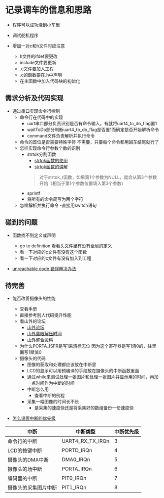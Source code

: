 # 记录调车的信息和思路

- 程序可以成功烧到小车里
- 调试舵机程序


- 增加一对c和h文件时应注意
    - h文件的ifdef要更改
    - include文件要更新
    - .c文件要加入工程
    - .c的函数要在.h中声明
    - 在主函数中加入代码块的初始化


## 需求分析及代码实现

- 通过串口实现命令行控制
    - 命令行在代码中的实现
        - uart串口部分负责识别是否有命令输入，有就将uart4_to_do_flag置1
        - waitToDo部分判断uart4_to_do_flag是否置1而确定是否开始解析命令
        - command文件负责解析并执行命令
    - 命令的首位是否需要特殊字符 不需要，只要每个命令都用回车结尾就行了
    - 怎样实现命令行参数个数的识别
        - strtok分割函数
            - [strtok函数的使用](https://blog.csdn.net/buaa_shang/article/details/8189984)
            - [strtok函数的讲解](https://blog.csdn.net/weibo1230123/article/details/80177898)
            >对于strtok_r函数，如果第1个参数为NULL，就会从第3个参数开始（相当于第1个参数位置填入第3个参数）
        - sprintf
        - 将所有的命令简写为两个字符
    - 怎样解析并执行命令
        -直接用switch语句
    




## 碰到的问题

- 函数找不到定义或声明
    - go to definition 看看头文件里有没有全局的定义
    - 看一下对应的c文件有没有这个函数
    - 看一下对应的c文件有没有加入到工程

- [unreachable code 错误解决办法](https://blog.csdn.net/majishushu/article/details/53262727)


## 待完善

- 能否改善摄像头的性能
    - 查看手册
    - 直接参考别人代码提升性能
    - 看山外的论坛
        - [山外论坛](http://www.vcan123.com/forum.php)
        - [山外鹰眼解压时间](http://www.vcan123.com/forum.php?mod=viewthread&tid=13652&ctid=6)
        - [山外整合资料](./source/K60中文资料整合版.pdf)
    - 为什么PORTA_ISFR是写1来清标志位 因为这个寄存器是写1清0的，往里面写1赋值0
    - 摄像头的代码
        - 图像的获取和处理都应该放在中断里
        - LCD的显示可以用预编译的手段放在摄像头的中断函数里面
        - 通过while来测试处理一张图片和处理一张图片并显示用的时间，再加一点时间作为中断的时间
        - 中断怎么用
            - 查看中断的例程
        - 采集一幅图像的时间长不长
            - 是采集的速度快还是将采集好的数组备份一份速度快


- [怎么设置中断的优先级](http://www.vcan123.com/forum.php?mod=viewthread&tid=959&highlight=%D3%C5%CF%C8%BC%B6)


| 中断                 | 中断类型         | 中断优先级 |
|--------------------|------------------|------------|
| 命令行的中断         | UART4_RX_TX_IRQn | 3          |
| LCD的按键中断        | PORTD_IRQn       | 4          |
| 摄像头的DMA中断      | DMA0_IRQn        | 5          |
| 摄像头的场中断       | PORTA_IRQn       | 6          |
| 编码器的中断         | PIT0_IRQn        | 7          |
| 摄像头的采集图片中断 | PIT1_IRQn        | 8          |

    






